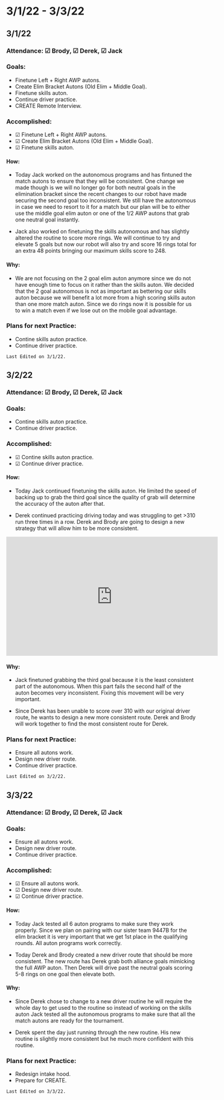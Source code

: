# 3/1/22 - 3/3/22
## 3/1/22 
### Attendance: &#9745;  Brody, &#9745; Derek, &#9745; Jack
### Goals:
- Finetune Left + Right AWP autons.
- Create Elim Bracket Autons (Old Elim + Middle Goal).
- Finetune skills auton.
- Continue driver practice.
- CREATE Remote Interview.

### Accomplished:
- &#9745; Finetune Left + Right AWP autons.
- &#9745; Create Elim Bracket Autons (Old Elim + Middle Goal).
- &#9745; Finetune skills auton.

#### How:
- Today Jack worked on the autonomous programs and has fintuned the match autons to ensure that they will be consistent. One change we made though is we will no longer go for both neutral goals in the elimination bracket since the recent changes to our robot have made securing the second goal too inconsistent. We still have the autonomous in case we need to resort to it for a match but our plan will be to either use the middle goal elim auton or one of the 1/2 AWP autons that grab one neutral goal instantly.

- Jack also worked on finetuning the skills autonomous and has slightly altered the routine to score more rings. We will continue to try and elevate 5 goals but now our robot will also try and score 16 rings total for an extra 48 points bringing our maximum skills score to 248. 
#### Why:
- We are not focusing on the 2 goal elim auton anymore since we do not have enough time to focus on it rather than the skills auton. We decided that the 2 goal autonomous is not as important as bettering our skills auton because we will benefit a lot more from a high scoring skills auton than one more match auton. Since we do rings now it is possible for us to win a match even if we lose out on the mobile goal advantage.

### Plans for next Practice:
- Contine skills auton practice.
- Continue driver practice.

```{important}
Last Edited on 3/1/22.
```

## 3/2/22 
### Attendance: &#9745; Brody, &#9745; Derek, &#9745; Jack
### Goals:
- Contine skills auton practice.
- Continue driver practice.

### Accomplished:
- &#9745; Contine skills auton practice.
- &#9745; Continue driver practice.

####  How:
- Today Jack continued finetuning the skills auton. He limited the speed of backing up to grab the third goal since the quality of grab will determine the accuracy of the auton after that.

- Derek continued practicing driving today and was struggling to get >310 run three times in a row. Derek and Brody are going to design a new strategy that will allow him to be more consistent.

<iframe width="560" height="315" src="https://www.youtube.com/embed/wDge_CveJP4" title="YouTube video player" frameborder="0" allow="accelerometer; autoplay; clipboard-write; encrypted-media; gyroscope; picture-in-picture" allowfullscreen></iframe>

#### Why:
- Jack finetuned grabbing the third goal because it is the least consistent part of the autonomous. When this part fails the second half of the auton becomes very inconsistent. Fixing this movement will be very important.

- Since Derek has been unable to score over 310 with our original driver route, he wants to design a new more consistent route. Derek and Brody will work together to find the most consistent route for Derek.
### Plans for next Practice:
- Ensure all autons work.
- Design new driver route.
- Continue driver practice.

```{important}
Last Edited on 3/2/22.
```

## 3/3/22 
### Attendance: &#9745; Brody, &#9745; Derek, &#9745; Jack
### Goals:
- Ensure all autons work.
- Design new driver route.
- Continue driver practice.

### Accomplished:
- &#9745; Ensure all autons work.
- &#9745; Design new driver route.
- &#9745; Continue driver practice.

#### How:
- Today Jack tested all 6 auton programs to make sure they work properly. Since we plan on pairing with our sister team 9447B for the elim bracket it is very important that we get 1st place in the qualifying rounds. All auton programs work correctly.

- Today Derek and Brody created a new driver route that should be more consistent. The new route has Derek grab both alliance goals mimicking the full AWP auton. Then Derek will drive past the neutral goals scoring 5-8 rings on one goal then elevate both. 
#### Why:
- Since Derek chose to change to a new driver routine he will require the whole day to get used to the routine so instead of working on the skills auton Jack tested all the autonomous programs to make sure that all the match autons are ready for the tournament.

- Derek spent the day just running through the new routine. His new routine is slightly more consistent but he much more confident with this routine.
### Plans for next Practice:
- Redesign intake hood.
- Prepare for CREATE.

```{important}
Last Edited on 3/3/22.
```




